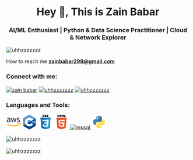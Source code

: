 <h1 align="center">Hey 👋, This is Zain Babar</h1>
<h3 align="center">AI/ML Enthusiast | Python & Data Science Practitioner | Cloud & Network Explorer</h3>

<p align="left"> <img src="https://komarev.com/ghpvc/?username=uhhzzzzzzz&label=Profile%20views&color=0e75b6&style=flat" alt="uhhzzzzzzz" /> </p>

How to reach me **zainbabar298@gmail.com**

<h3 align="left">Connect with me:</h3>
<p align="left">
<a href="https://linkedin.com/in/zain babar" target="blank"><img align="center" src="https://raw.githubusercontent.com/rahuldkjain/github-profile-readme-generator/master/src/images/icons/Social/linked-in-alt.svg" alt="zain babar" height="30" width="40" /></a>
<a href="https://kaggle.com/uhhzzzzzzz" target="blank"><img align="center" src="https://raw.githubusercontent.com/rahuldkjain/github-profile-readme-generator/master/src/images/icons/Social/kaggle.svg" alt="uhhzzzzzzz" height="30" width="40" /></a>
<a href="https://instagram.com/uhhzzzzzzz" target="blank"><img align="center" src="https://raw.githubusercontent.com/rahuldkjain/github-profile-readme-generator/master/src/images/icons/Social/instagram.svg" alt="uhhzzzzzzz" height="30" width="40" /></a>
</p>

<h3 align="left">Languages and Tools:</h3>
<p align="left"> <a href="https://aws.amazon.com" target="_blank" rel="noreferrer"> <img src="https://raw.githubusercontent.com/devicons/devicon/master/icons/amazonwebservices/amazonwebservices-original-wordmark.svg" alt="aws" width="40" height="40"/> </a> <a href="https://www.w3schools.com/cpp/" target="_blank" rel="noreferrer"> <img src="https://raw.githubusercontent.com/devicons/devicon/master/icons/cplusplus/cplusplus-original.svg" alt="cplusplus" width="40" height="40"/> </a> <a href="https://www.w3schools.com/css/" target="_blank" rel="noreferrer"> <img src="https://raw.githubusercontent.com/devicons/devicon/master/icons/css3/css3-original-wordmark.svg" alt="css3" width="40" height="40"/> </a> <a href="https://www.w3.org/html/" target="_blank" rel="noreferrer"> <img src="https://raw.githubusercontent.com/devicons/devicon/master/icons/html5/html5-original-wordmark.svg" alt="html5" width="40" height="40"/> </a> <a href="https://www.microsoft.com/en-us/sql-server" target="_blank" rel="noreferrer"> <img src="https://www.svgrepo.com/show/303229/microsoft-sql-server-logo.svg" alt="mssql" width="40" height="40"/> </a> <a href="https://www.python.org" target="_blank" rel="noreferrer"> <img src="https://raw.githubusercontent.com/devicons/devicon/master/icons/python/python-original.svg" alt="python" width="40" height="40"/> </a> </p>

<p><img align="center" src="https://github-readme-stats.vercel.app/api/top-langs?username=uhhzzzzzzz&show_icons=true&locale=en&layout=compact" alt="uhhzzzzzzz" /></p>

<p><img align="center" src="https://github-readme-streak-stats.herokuapp.com/?user=uhhzzzzzzz&" alt="uhhzzzzzzz" /></p>
